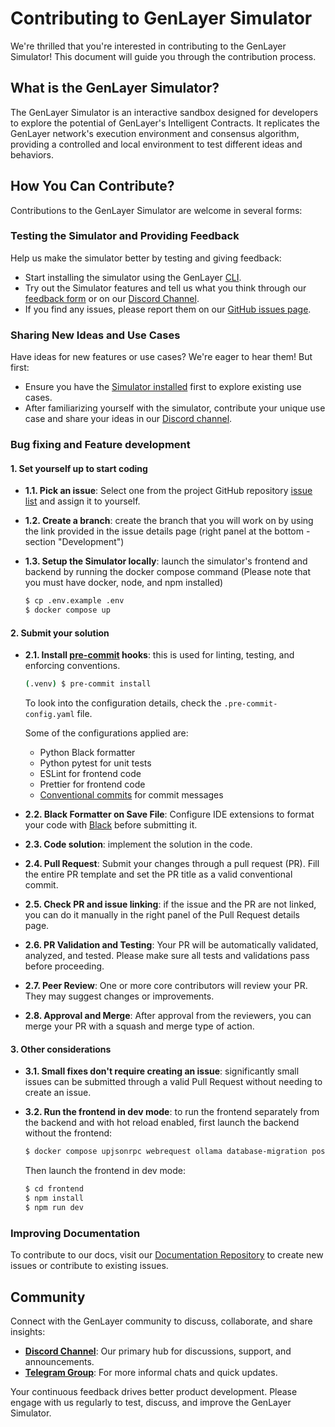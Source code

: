 # Contributing to GenLayer Simulator

We're thrilled that you're interested in contributing to the GenLayer Simulator! This document will guide you through the contribution process.

## What is the GenLayer Simulator?

The GenLayer Simulator is an interactive sandbox designed for developers to explore the potential of GenLayer's Intelligent Contracts. It replicates the GenLayer network's execution environment and consensus algorithm, providing a controlled and local environment to test different ideas and behaviors.

## How You Can Contribute?

Contributions to the GenLayer Simulator are welcome in several forms:

### Testing the Simulator and Providing Feedback

Help us make the simulator better by testing and giving feedback:

- Start installing the simulator using the GenLayer [CLI](https://github.com/yeagerai/genlayer-simulator?tab=readme-ov-file#quick-install).
- Try out the Simulator features and tell us what you think through our [feedback form](https://docs.google.com/forms/d/1IVNsZwm936kSNCiXmlAP8bgJnbik7Bqaoc3I6UYhr-o/viewform) or on our [Discord Channel](https://discord.gg/8Jm4v89VAu).
- If you find any issues, please report them on our [GitHub issues page](https://github.com/yeagerai/genlayer-simulator/issues).

### Sharing New Ideas and Use Cases

Have ideas for new features or use cases? We're eager to hear them! But first:

- Ensure you have the [Simulator installed](https://github.com/yeagerai/genlayer-simulator?tab=readme-ov-file#quick-install) first to explore existing use cases.
- After familiarizing yourself with the simulator, contribute your unique use case and share your ideas in our [Discord channel](https://discord.gg/8Jm4v89VAu).

### Bug fixing and Feature development

#### 1. Set yourself up to start coding

- **1.1. Pick an issue**: Select one from the project GitHub repository [issue list](https://github.com/yeagerai/genlayer-simulator/issues) and assign it to yourself.

- **1.2. Create a branch**: create the branch that you will work on by using the link provided in the issue details page (right panel at the bottom - section "Development")

- **1.3. Setup the Simulator locally**: launch the simulator's frontend and backend by running the docker compose command (Please note that you must have docker, node, and npm installed) 
   
   ```sh
   $ cp .env.example .env
   $ docker compose up
   ```

#### 2. Submit your solution
- **2.1. Install [pre-commit](https://pre-commit.com) hooks**: this is used for linting, testing, and enforcing conventions.

   ```sh
   (.venv) $ pre-commit install
   ```

   To look into the configuration details, check the `.pre-commit-config.yaml` file.

   Some of the configurations applied are:

   - Python Black formatter
   - Python pytest for unit tests
   - ESLint for frontend code
   - Prettier for frontend code
   - [Conventional commits](https://www.conventionalcommits.org/en/v1.0.0/) for commit messages

- **2.2. Black Formatter on Save File**: Configure IDE extensions to format your code with [Black](https://github.com/psf/black) before submitting it.
- **2.3. Code solution**: implement the solution in the code.
- **2.4. Pull Request**: Submit your changes through a pull request (PR). Fill the entire PR template and set the PR title as a valid conventional commit.
- **2.5. Check PR and issue linking**: if the issue and the PR are not linked, you can do it manually in the right panel of the Pull Request details page.
- **2.6. PR Validation and Testing**: Your PR will be automatically validated, analyzed, and tested. Please make sure all tests and validations pass before proceeding.
- **2.7. Peer Review**: One or more core contributors will review your PR. They may suggest changes or improvements.
- **2.8. Approval and Merge**: After approval from the reviewers, you can merge your PR with a squash and merge type of action.

#### 3. Other considerations
- **3.1. Small fixes don't require creating an issue**: significantly small issues can be submitted through a valid Pull Request without needing to create an issue.
- **3.2. Run the frontend in dev mode**: to run the frontend separately from the backend and with hot reload enabled, first launch the backend without the frontend:
   
   ```sh
   $ docker compose upjsonrpc webrequest ollama database-migration postgres
   ```
   Then launch the frontend in dev mode:
   ```sh
   $ cd frontend
   $ npm install
   $ npm run dev
   ```
### Improving Documentation

To contribute to our docs, visit our [Documentation Repository](https://github.com/yeagerai/genlayer-docs) to create new issues or contribute to existing issues.


## Community

Connect with the GenLayer community to discuss, collaborate, and share insights:

- **[Discord Channel](https://discord.gg/8Jm4v89VAu)**: Our primary hub for discussions, support, and announcements.
- **[Telegram Group](https://t.me/genlayer)**: For more informal chats and quick updates.

Your continuous feedback drives better product development. Please engage with us regularly to test, discuss, and improve the GenLayer Simulator.
